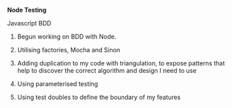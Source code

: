 **Node Testing**

Javascript BDD

1. Begun working on BDD with Node.

2. Utilising factories, Mocha and Sinon

3. Adding duplication to my code with triangulation, to expose patterns that help to discover the correct algorithm 
   and design I need to use

4. Using parameterised testing

5. Using test doubles to define the boundary of my features